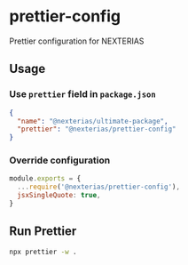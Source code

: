 # prettier-config

Prettier configuration for NEXTERIAS

## Usage

### Use `prettier` field in `package.json`

```json
{
  "name": "@nexterias/ultimate-package",
  "prettier": "@nexterias/prettier-config"
}
```

### Override configuration

```js
module.exports = {
  ...require('@nexterias/prettier-config'),
  jsxSingleQuote: true,
}
```

## Run Prettier

```sh
npx prettier -w .
```
